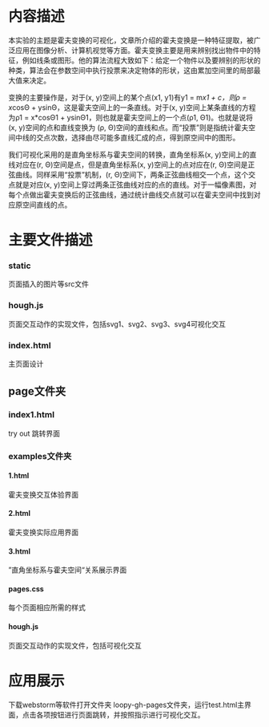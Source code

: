 # 内容描述
本实验的主题是霍夫变换的可视化，文章所介绍的霍夫变换是一种特征提取，被广泛应用在图像分析、计算机视觉等方面。霍夫变换主要是用来辨别找出物件中的特征，例如线条或图形。他的算法流程大致如下：给定一个物件以及要辨别的形状的种类，算法会在参数空间中执行投票来决定物体的形状，这由累加空间里的局部最大值来决定。

变换的主要操作是，对于(x, y)空间上的某个点(x1, y1)有y1 = m*x1 + c，则ρ = x*cosΘ + ysinΘ，这是霍夫空间上的一条直线。对于(x, y)空间上某条直线的方程为ρ1 = x*cosΘ1 + ysinΘ1，则也就是霍夫空间上的一个点(ρ1, Θ1)。也就是说将(x, y)空间的点和直线变换为 (ρ, Θ)空间的直线和点。而“投票”则是指统计霍夫空间中线的交点次数，选择由尽可能多直线汇成的点，得到原空间中的图形。

我们可视化采用的是直角坐标系与霍夫空间的转换，直角坐标系(x, y)空间上的直线对应在(r, Θ)空间是点，但是直角坐标系(x, y)空间上的点对应在(r, Θ)空间是正弦曲线。同样采用“投票”机制，(r, Θ)空间下，两条正弦曲线相交一个点，这个交点就是对应(x, y)空间上穿过两条正弦曲线对应的点的直线。对于一幅像素图，对每个点做出霍夫变换后的正弦曲线，通过统计曲线交点就可以在霍夫空间中找到对应原空间直线的点。


# 主要文件描述
### static
页面插入的图片等src文件
### hough.js
页面交互动作的实现文件，包括svg1、svg2、svg3、svg4可视化交互
### index.html
主页面设计

## page文件夹
### index1.html
try out 跳转界面
### examples文件夹
#### 1.html
霍夫变换交互体验界面
#### 2.html
霍夫变换实际应用界面
#### 3.html
”直角坐标系与霍夫空间“关系展示界面
#### pages.css
每个页面相应所需的样式
#### hough.js
页面交互动作的实现文件，包括可视化交互

# 应用展示
下载webstorm等软件打开文件夹 loopy-gh-pages文件夹，运行test.html主界面，点击各项按钮进行页面跳转，并按照指示进行可视化交互。